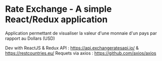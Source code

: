 # Rate Exchange - A simple React/Redux application

Application permettant de visualiser la valeur d'une monnaie d'un pays par rapport au Dollars (USD)

Dev with ReactJS & Redux
API : https://api.exchangeratesapi.io/ & https://restcountries.eu/
Requets via axios : https://github.com/axios/axios
